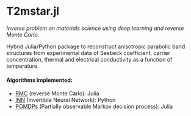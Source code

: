 # T2mstar.jl 

*Inverse problem on materials science using deep learning and reverse Monte Carlo.*


Hybrid Julia/Python package to reconstruct anisotropic parabolic band structures from experimental data of Seebeck coefficient, carrier concentration, thermal and electrical conductivity as a function of temperature. 

#### Algorithms implemented:

- [RMC](https://en.wikipedia.org/wiki/Reverse_Monte_Carlo) (reverse Monte Carlo): Julia
- [INN](https://arxiv.org/pdf/1808.04730.pdf) (Invertible Neural Network): Python
- [POMDPs](https://en.wikipedia.org/wiki/Partially_observable_Markov_decision_process) (Partially observable Markov decision process): Julia